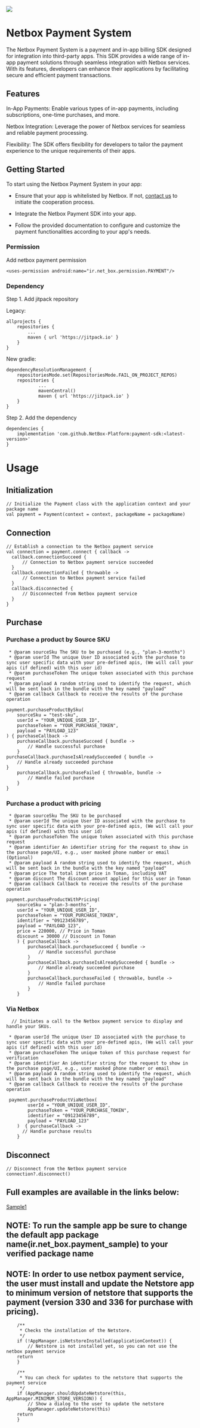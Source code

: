 [![](https://jitpack.io/v/NetBox-Platform/payment-sdk.svg)](https://jitpack.io/#NetBox-Platform/payment-sdk)


# Netbox Payment System
The Netbox Payment System is a payment and in-app billing SDK designed for integration into third-party apps. This SDK provides a wide range of in-app payment solutions through seamless integration with Netbox services.
With its features, developers can enhance their applications by facilitating secure and efficient payment transactions.

## Features
In-App Payments: Enable various types of in-app payments, including subscriptions, one-time purchases, and more.

Netbox Integration: Leverage the power of Netbox services for seamless and reliable payment processing.

Flexibility: The SDK offers flexibility for developers to tailor the payment experience to the unique requirements of their apps.

## Getting Started
To start using the Netbox Payment System in your app:

- Ensure that your app is whitelisted by Netbox. If not, [contact us](https://netbox.info/contact-netbox/) to initiate the cooperation process.

- Integrate the Netbox Payment SDK into your app.

- Follow the provided documentation to configure and customize the payment functionalities according to your app's needs.

### Permission
Add netbox payment permission 

    <uses-permission android:name="ir.net_box.permission.PAYMENT"/>
    
### Dependency

Step 1. Add jitpack repository

Legacy:

	allprojects {
		repositories {
			...
			maven { url 'https://jitpack.io' }
		}
	}


New gradle:

    dependencyResolutionManagement {
        repositoriesMode.set(RepositoriesMode.FAIL_ON_PROJECT_REPOS)
        repositories {
    			...
       			mavenCentral()
    			maven { url 'https://jitpack.io' }
        }
    }

Step 2. Add the dependency

	dependencies {
 		implementation 'com.github.NetBox-Platform:payment-sdk:<latest-version>'
	}
	
# Usage
## Initialization
    // Initialize the Payment class with the application context and your package name
    val payment = Payment(context = context, packageName = packageName)
## Connection
    // Establish a connection to the Netbox payment service
    val connection = payment.connect { callback ->
      callback.connectionSucceed {
          // Connection to Netbox payment service succeeded
      }
      callback.connectionFailed { throwable ->
          // Connection to Netbox payment service failed
      }
      callback.disconnected {
          // Disconnected from Netbox payment service
      }
    }
  
## Purchase
### Purchase a product by Source SKU

     * @param sourceSku The SKU to be purchased (e.g., "plan-3-months")
     * @param userId The unique User ID associated with the purchase to sync user specific data with your pre-defined apis, (We will call your apis (if defined) with this user id)
     * @param purchaseToken The unique token associated with this purchase request
     * @param payload A random string used to identify the request, which will be sent back in the bundle with the key named "payload"
     * @param callback Callback to receive the results of the purchase operation
     
    payment.purchaseProductBySku(
	    sourceSku = "test-sku",
	    userId = "YOUR_UNIQUE_USER_ID",
        purchaseToken = "YOUR_PURCHASE_TOKEN",
        payload = "PAYLOAD_123"
    ) { purchaseCallback ->
        purchaseCallback.purchaseSucceed { bundle ->
            // Handle successful purchase
        }
	purchaseCallback.purchaseIsAlreadySucceeded { bundle ->
	    // Handle already succeeded purchase
	}
        purchaseCallback.purchaseFailed { throwable, bundle ->
            // Handle failed purchase
        }
    }

### Purchase a product with pricing
     * @param sourceSku The SKU to be purchased
     * @param userId The unique User ID associated with the purchase to sync user specific data with your pre-defined apis, (We will call your apis (if defined) with this user id)
     * @param purchaseToken The unique token associated with this purchase request
     * @param identifier An identifier string for the request to show in the purchase page/UI, e.g., user masked phone number or email (Optional)
     * @param payload A random string used to identify the request, which will be sent back in the bundle with the key named "payload"
     * @param price The total item price in Toman, including VAT
     * @param discount The discount amount applied for this user in Toman
     * @param callback Callback to receive the results of the purchase operation
     
	payment.purchaseProductWithPricing(
		sourceSku = "plan-3-months",
		userId = "YOUR_UNIQUE_USER_ID",
		purchaseToken = "YOUR_PURCHASE_TOKEN",
		identifier = "09123456789",
		payload = "PAYLOAD_123",
		price = 220000, // Price in Toman
		discount = 30000 // Discount in Toman
		) { purchaseCallback ->
			purchaseCallback.purchaseSucceed { bundle ->
			    // Handle successful purchase
			}
		   	purchaseCallback.purchaseIsAlreadySucceeded { bundle ->
			    // Handle already succeeded purchase
			}
			purchaseCallback.purchaseFailed { throwable, bundle ->
			    // Handle failed purchase
			}
		}
### Via Netbox

      // Initiates a call to the Netbox payment service to display and handle your SKUs.

     * @param userId The unique User ID associated with the purchase to sync user specific data with your pre-defined apis, (We will call your apis (if defined) with this user id)
     * @param purchaseToken The unique token of this purchase request for verification
     * @param identifier An identifier string for the request to show in the purchase page/UI, e.g., user masked phone number or email
     * @param payload A random string used to identify the request, which will be sent back in the bundle with the key named "payload"
     * @param callback Callback to receive the results of the purchase operation
     
     payment.purchaseProductViaNetbox(
            userId = "YOUR_UNIQUE_USER_ID",
            purchaseToken = "YOUR_PURCHASE_TOKEN",
            identifier = "09123456789",
            payload = "PAYLOAD_123"
        )  { purchaseCallback ->
          // Handle purchase results
        }


## Disconnect

    // Disconnect from the Netbox payment service
    connection?.disconnect()

    
## Full examples are available in the links below:
[Sample1](https://github.com/NetBox-Platform/payment-sdk/blob/main/sample/src/main/java/ir/net_box/payment_sample/MainActivity.kt)

## NOTE: To run the sample app be sure to change the default app package name(ir.net_box.payment_sample) to your verified package name
## NOTE: In order to use netbox payment service, the user must install and update the Netstore app to minimum version of netstore that supports the payment (version 330 and 336 for purchase with pricing).
        /**
         * Checks the installation of the Netstore.
         */
        if (!AppManager.isNetstoreInstalled(applicationContext)) {
            // Netstore is not installed yet, so you can not use the netbox payment service
	    return
        }

        /** 
         * You can check for updates to the netstore that supports the payment service
         */
        if (AppManager.shouldUpdateNetstore(this, AppManager.MINIMUM_STORE_VERSION)) {
            // Show a dialog to the user to update the netstore
            AppManager.updateNetstore(this)
	    return
        }    
